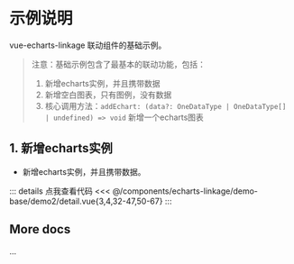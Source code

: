 <script setup>
import LinkageDemo2 from '@/components/echarts-linkage/demo-base/demo2/index.vue';
</script>

# 示例说明

vue-echarts-linkage 联动组件的基础示例。

> 注意：基础示例包含了最基本的联动功能，包括：
> 1. 新增echarts实例，并且携带数据
> 2. 新增空白图表，只有图例，没有数据
> 3. 核心调用方法：`addEchart: (data?: OneDataType | OneDataType[] | undefined) => void` 新增一个echarts图表

## 1. 新增echarts实例

* 新增echarts实例，并且携带数据。

<LinkageDemo2 />

::: details 点我查看代码
<<< @/components/echarts-linkage/demo-base/demo2/detail.vue{3,4,32-47,50-67}
:::


## More docs

...


